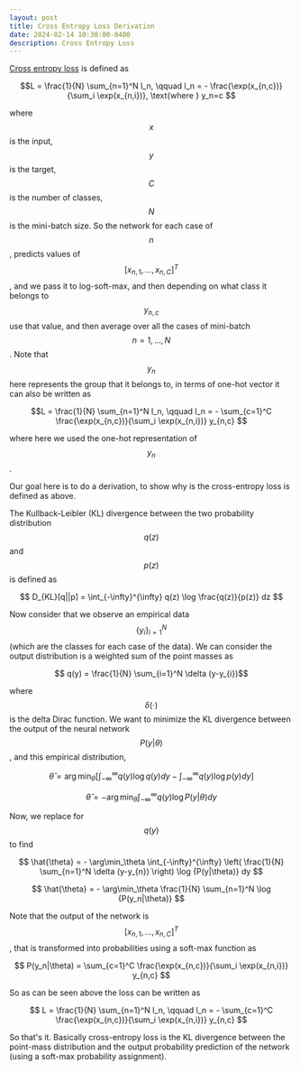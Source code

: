 ```yaml
---
layout: post
title: Cross Entropy Loss Derivation
date: 2024-02-14 10:30:00-0400
description: Cross Entropy Loss
---
```


[Cross entropy loss](https://pytorch.org/docs/stable/generated/torch.nn.CrossEntropyLoss.html) is defined as 

$$L = \frac{1}{N} \sum_{n=1}^N l_n, \qquad l_n = -  \frac{\exp(x_{n,c})}{\sum_i \exp(x_{n,i})}, \text{where } y_n=c $$ 

where $$x$$ is the input, $$y$$ is the target, $$C$$ is the number of classes, $$N$$ is the mini-batch size. So the network for each case of $$n$$, predicts values of $$[x_{n,1}, ..., x_{n,C}]^T$$, and we pass it to log-soft-max, and then depending on what class it belongs to $$y_{n,c}$$ use that value, and then average over all the cases of mini-batch $$n=1, ..., N$$.  Note that $$y_{n} $$ here represents the group that it belongs to, in terms of one-hot vector it can also be written as 

$$L = \frac{1}{N} \sum_{n=1}^N l_n, \qquad l_n = -  \sum_{c=1}^C \frac{\exp(x_{n,c})}{\sum_i \exp(x_{n,i})} y_{n,c} $$

where here we used the one-hot representation of $$y_n$$. 

Our goal here is to do a derivation, to show why is the cross-entropy loss is defined as above. 



The Kullback-Leibler (KL) divergence between the two probability distribution $$q(z)$$ and $$p(z)$$ is defined as 

$$ D_{KL}[q||p] = \int_{-\infty}^{\infty} q(z) \log \frac{q(z)}{p(z)} dz $$ 

Now consider that we observe an empirical data $$\{y_i\}_{i=1}^{N}$$ (which are the classes for each case of the data). We can consider the output distribution is a weighted sum of the point masses as 

$$ q(y) = \frac{1}{N} \sum_{i=1}^N \delta (y-y_{i})$$

where $$\delta(\cdot)$$ is the delta Dirac function. We want to minimize the KL divergence between the output of the neural network $$P(y|\theta)$$, and this empirical distribution, 

$$ \hat{\theta} = \arg\min_\theta \left[ \int_{-\infty}^{\infty} q(y) \log {q(y)} dy - \int_{-\infty}^{\infty} q(y) \log {p(y)} dy \right] $$ 

$$ \hat{\theta} = - \arg\min_\theta  \int_{-\infty}^{\infty} q(y) \log {P(y|\theta)} dy$$


Now, we replace for $$q(y)$$ to find 

$$ \hat{\theta} = - \arg\min_\theta \int_{-\infty}^{\infty} \left( \frac{1}{N} \sum_{n=1}^N \delta (y-y_{n}) \right)  \log {P(y|\theta)} dy $$

$$  \hat{\theta} = - \arg\min_\theta \frac{1}{N}  \sum_{n=1}^N \log {P(y_n|\theta)} $$ 

Note that the output of the network is  $$[x_{n,1}, ..., x_{n,C}]^T$$, that is transformed into probabilities using a soft-max function as 

$$ P(y_n|\theta) = \sum_{c=1}^C \frac{\exp(x_{n,c})}{\sum_i \exp(x_{n,i})} y_{n,c} $$ 

So as can be seen above the loss can be written as 


$$ L = \frac{1}{N} \sum_{n=1}^N l_n, \qquad l_n = -  \sum_{c=1}^C \frac{\exp(x_{n,c})}{\sum_i \exp(x_{n,i})} y_{n,c} $$ 

So that's it. Basically cross-entropy loss is the KL divergence between the point-mass distribution and the output probability prediction of the network (using a soft-max probability assignment). 